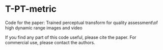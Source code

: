 # T-PT-metric
Code for the paper:
Trained perceptual transform for quality assessment\\of high dynamic range images and video

If you find any part of this code useful, please cite the paper.
For commercial use, please contact the authors.
